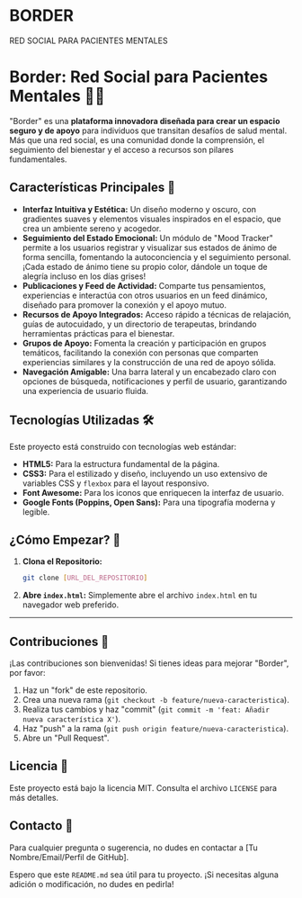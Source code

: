 # BORDER
RED SOCIAL PARA PACIENTES MENTALES

# Border: Red Social para Pacientes Mentales 🧠✨

"Border" es una **plataforma innovadora diseñada para crear un espacio seguro y de apoyo** para individuos que transitan desafíos de salud mental. Más que una red social, es una comunidad donde la comprensión, el seguimiento del bienestar y el acceso a recursos son pilares fundamentales.

## Características Principales 🌟

* **Interfaz Intuitiva y Estética:** Un diseño moderno y oscuro, con gradientes suaves y elementos visuales inspirados en el espacio, que crea un ambiente sereno y acogedor.
* **Seguimiento del Estado Emocional:** Un módulo de "Mood Tracker" permite a los usuarios registrar y visualizar sus estados de ánimo de forma sencilla, fomentando la autoconciencia y el seguimiento personal. ¡Cada estado de ánimo tiene su propio color, dándole un toque de alegría incluso en los días grises!
* **Publicaciones y Feed de Actividad:** Comparte tus pensamientos, experiencias e interactúa con otros usuarios en un feed dinámico, diseñado para promover la conexión y el apoyo mutuo.
* **Recursos de Apoyo Integrados:** Acceso rápido a técnicas de relajación, guías de autocuidado, y un directorio de terapeutas, brindando herramientas prácticas para el bienestar.
* **Grupos de Apoyo:** Fomenta la creación y participación en grupos temáticos, facilitando la conexión con personas que comparten experiencias similares y la construcción de una red de apoyo sólida.
* **Navegación Amigable:** Una barra lateral y un encabezado claro con opciones de búsqueda, notificaciones y perfil de usuario, garantizando una experiencia de usuario fluida.

## Tecnologías Utilizadas 🛠️

Este proyecto está construido con tecnologías web estándar:

* **HTML5:** Para la estructura fundamental de la página.
* **CSS3:** Para el estilizado y diseño, incluyendo un uso extensivo de variables CSS y `flexbox` para el layout responsivo.
* **Font Awesome:** Para los iconos que enriquecen la interfaz de usuario.
* **Google Fonts (Poppins, Open Sans):** Para una tipografía moderna y legible.

## ¿Cómo Empezar? 🚀

1.  **Clona el Repositorio:**
    ```bash
    git clone [URL_DEL_REPOSITORIO]
    ```
2.  **Abre `index.html`:** Simplemente abre el archivo `index.html` en tu navegador web preferido.

---

## Contribuciones 🤝

¡Las contribuciones son bienvenidas! Si tienes ideas para mejorar "Border", por favor:

1.  Haz un "fork" de este repositorio.
2.  Crea una nueva rama (`git checkout -b feature/nueva-caracteristica`).
3.  Realiza tus cambios y haz "commit" (`git commit -m 'feat: Añadir nueva característica X'`).
4.  Haz "push" a la rama (`git push origin feature/nueva-caracteristica`).
5.  Abre un "Pull Request".

## Licencia 📄

Este proyecto está bajo la licencia MIT. Consulta el archivo `LICENSE` para más detalles.

## Contacto 📧

Para cualquier pregunta o sugerencia, no dudes en contactar a [Tu Nombre/Email/Perfil de GitHub].

Espero que este `README.md` sea útil para tu proyecto. ¡Si necesitas alguna adición o modificación, no dudes en pedirla!
